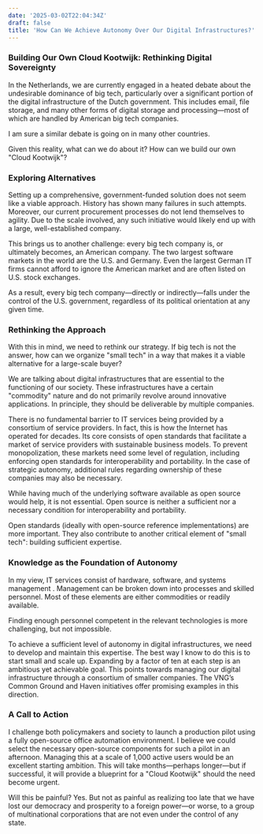 ```yaml
---
date: '2025-03-02T22:04:34Z'
draft: false
title: 'How Can We Achieve Autonomy Over Our Digital Infrastructures?'
---
```


### Building Our Own Cloud Kootwijk: Rethinking Digital Sovereignty  

In the Netherlands, we are currently engaged in a heated debate about the undesirable dominance of big tech, particularly over a significant portion of the digital infrastructure of the Dutch government. This includes email, file storage, and many other forms of digital storage and processing—most of which are handled by American big tech companies.  

I am sure a similar debate is going on in many other countries. 

Given this reality, what can we do about it? How can we build our own "Cloud Kootwijk"?  

### Exploring Alternatives  

Setting up a comprehensive, government-funded solution does not seem like a viable approach. History has shown many failures in such attempts. Moreover, our current procurement processes do not lend themselves to agility. Due to the scale involved, any such initiative would likely end up with a large, well-established company.  

This brings us to another challenge: every big tech company is, or ultimately becomes, an American company. The two largest software markets in the world are the U.S. and Germany. Even the largest German IT firms cannot afford to ignore the American market and are often listed on U.S. stock exchanges.  

As a result, every big tech company—directly or indirectly—falls under the control of the U.S. government, regardless of its political orientation at any given time.  

### Rethinking the Approach  

With this in mind, we need to rethink our strategy. If big tech is not the answer, how can we organize "small tech" in a way that makes it a viable alternative for a large-scale buyer?  

We are talking about digital infrastructures that are essential to the functioning of our society. These infrastructures have a certain "commodity" nature and do not primarily revolve around innovative applications. In principle, they should be deliverable by multiple companies.  

There is no fundamental barrier to IT services being provided by a consortium of service providers. In fact, this is how the Internet has operated for decades. Its core consists of open standards that facilitate a market of service providers with sustainable business models. To prevent monopolization, these markets need some level of regulation, including enforcing open standards for interoperability and portability. In the case of strategic autonomy, additional rules regarding ownership of these companies may also be necessary.  

While having much of the underlying software available as open source would help, it is not essential. Open source is neither a sufficient nor a necessary condition for interoperability and portability.  

Open standards (ideally with open-source reference implementations) are more important. They also contribute to another critical element of "small tech": building sufficient expertise.  

### Knowledge as the Foundation of Autonomy  

In my view, IT services consist of hardware, software, and systems management . Management can be broken down into processes and skilled personnel. Most of these elements are either commodities or readily available.  

Finding enough personnel competent in the relevant technologies is more challenging, but not impossible.  

To achieve a sufficient level of autonomy in digital infrastructures, we need to develop and maintain this expertise. The best way I know to do this is to start small and scale up. Expanding by a factor of ten at each step is an ambitious yet achievable goal. This points towards managing our digital infrastructure through a consortium of smaller companies. The VNG’s Common Ground and Haven initiatives offer promising examples in this direction.  

### A Call to Action  

I challenge both policymakers and society to launch a production pilot using a fully open-source office automation environment. I believe we could select the necessary open-source components for such a pilot in an afternoon. Managing this at a scale of 1,000 active users would be an excellent starting ambition. This will take months—perhaps longer—but if successful, it will provide a blueprint for a "Cloud Kootwijk" should the need become urgent.  

Will this be painful? Yes. But not as painful as realizing too late that we have lost our democracy and prosperity to a foreign power—or worse, to a group of multinational corporations that are not even under the control of any state.  

